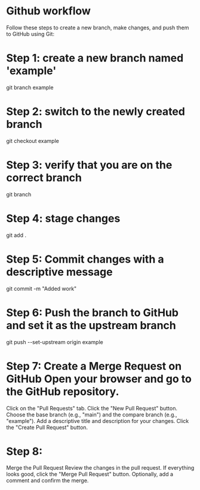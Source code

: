 # Github workflow 
Follow these steps to create a new branch, make changes, and push them to GitHub using Git:

# Step 1: create a new branch named 'example'
git branch example

# Step 2: switch to the newly created branch
git checkout example

# Step 3: verify that you are on the correct branch
git branch



# Step 4: stage changes
git add .

# Step 5: Commit changes with a descriptive message
git commit -m "Added work"

# Step 6: Push the branch to GitHub and set it as the upstream branch
git push --set-upstream origin example

# Step 7: Create a Merge Request on GitHub Open your browser and go to the GitHub repository. 
Click on the "Pull Requests" tab. Click the "New Pull Request" button. 
Choose the base branch (e.g., "main") and the compare branch (e.g., "example"). 
Add a descriptive title and description for your changes. 
Click the "Create Pull Request" button.

# Step 8: 
Merge the Pull Request Review the changes in the pull request. 
If everything looks good, click the "Merge Pull Request" button. 
Optionally, add a comment and confirm the merge.
